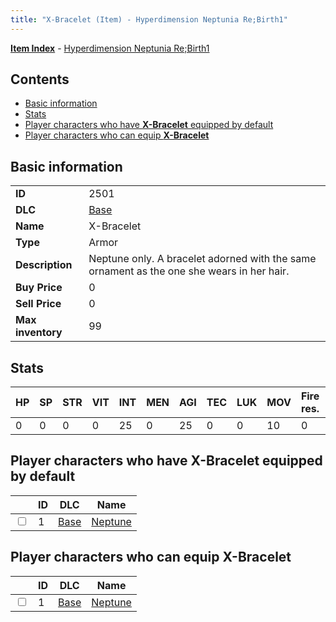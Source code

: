```yaml
---
title: "X-Bracelet (Item) - Hyperdimension Neptunia Re;Birth1"
---
```


[**Item Index**](/neptunia/rb1/item/index.html) - [Hyperdimension Neptunia Re;Birth1](/neptunia/rb1)

## Contents

- [Basic information](#basic-information)
- [Stats](#stats)
- [Player characters who have **X-Bracelet** equipped by default](#player-characters-who-have-x-bracelet-equipped-by-default)
- [Player characters who can equip **X-Bracelet**](#player-characters-who-can-equip-x-bracelet)

## Basic information

|   |   |
| -- | -- |
| **ID** | 2501 |
| **DLC** | [Base](/neptunia/rb1/dlc/1-base.html) |
| **Name** | X-Bracelet |
| **Type** | Armor |
| **Description** | Neptune only. A bracelet adorned with the same ornament as the one she wears in her hair. |
| **Buy Price** | 0 |
| **Sell Price** | 0 |
| **Max inventory** | 99 |

## Stats

| HP | SP | STR | VIT | INT | MEN | AGI | TEC | LUK | MOV | Fire res. | Ice res. | Wind res. | Lightning res. |
| -- | -- | --- | --- | --- | --- | --- | --- | --- | --- | --------- | -------- | --------- | -------------- |
| 0 | 0 | 0 | 0 | 25 | 0 | 25 | 0 | 0 | 10 | 0 | 0 | 0 | 0 |

## Player characters who have **X-Bracelet** equipped by default

|    | ID | DLC | Name |
| -- | -- | --- | ---- |
| <input type="checkbox" id="rb1-player-1-1" class="trackbox" /> | 1 | [Base](/neptunia/rb1/dlc/1-base.html) | [Neptune](/neptunia/rb1/player/1-1-neptune.html) |

## Player characters who can equip **X-Bracelet**

|    | ID | DLC | Name |
| -- | -- | --- | ---- |
| <input type="checkbox" id="rb1-player-1-1" class="trackbox" /> | 1 | [Base](/neptunia/rb1/dlc/1-base.html) | [Neptune](/neptunia/rb1/player/1-1-neptune.html) |
